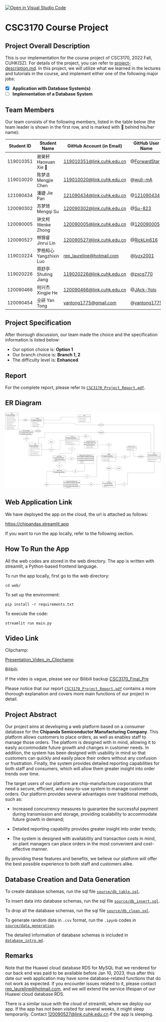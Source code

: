 [![Open in Visual Studio Code](https://classroom.github.com/assets/open-in-vscode-c66648af7eb3fe8bc4f294546bfd86ef473780cde1dea487d3c4ff354943c9ae.svg)](https://classroom.github.com/online_ide?assignment_repo_id=9434978&assignment_repo_type=AssignmentRepo)
# CSC3170 Course Project

## Project Overall Description

This is our implementation for the course project of CSC3170, 2022 Fall, CUHK(SZ). For details of the project, you can refer to [project-description.md](project-description.md). In this project, we will utilize what we learned in the lectures and tutorials in the course, and implement either one of the following major jobs:

<!-- Please fill in "x" to replace the blank space between "[]" to tick the todo item; it's ticked on the first one by default. -->

- [x] **Application with Database System(s)**
- [ ] **Implementation of a Database System**

## Team Members

Our team consists of the following members, listed in the table below (the team leader is shown in the first row, and is marked with 🚩 behind his/her name):

<!-- change the info below to be the real case -->

| Student ID | Student Name | GitHub Account (in Email) | GitHub User Name |
| ---------- | ------------ | ------------------------- | ---------------- |
| 119010351  | 谢昊轩 Haoxuan Xie 🚩      | 119010351@link.cuhk.edu.cn        |@[ForwardStar](https://github.com/ForwardStar) |
| 119010020  | 陈梦洁 Mengjie Chen        | 119010020@link.cuhk.edu.cn        |@[wuli-mA](https://github.com/wuli-mA) |
| 121090434  | 潘婕 Jie Pan          | 121090434@link.cuhk.edu.cn        | @[121090434](https://github.com/121090434)|
| 120090302  | 苏梦琦 Mengqi Su        | 120090302@link.cuhk.edu.cn        | @[Su-823](http://github.com/Su-823) |
| 120090005  | 钟文柯 Wenke Zhong        | 120090005@link.cuhk.edu.cn        | @[120090005](https://github.com/120090005)|
| 120090527  | 林锦睿 Jinrui Lin        | 120090527@link.cuhk.edu.cn        | @[RickLin616](https://github.com/RickLin616)|
| 119010224  | 罗杨知心 Yangzhixin Luo      | rep_laureline@hotmail.com        | @[lyzx2001](https://github.com/lyzx2001) |
| 119020226  | 蒋舒亭 Shuting Jiang        | 119020226@link.cuhk.edu.cn        | @[zxcg770](https://github.com/zxcg770)|
| 120090466  | 何兴杰 Xingjie He        | 120090466@link.cuhk.edu.cn        | @[JAck-Yolo](https://github.com/JAck-Yolo)|
| 120090454  | 仝研 Yan Tong          | yantong1775@gmail.com       | @[yantong1775](https://github.com/yantong1775) |

## Project Specification

<!-- You should remove the terms/sentence that is not necessary considering your option/branch/difficulty choice -->

After thorough discussion, our team made the choice and the specification information is listed below:

- Our option choice is: **Option 1**
- Our branch choice is: **Branch 1, 2**
- The difficulty level is: **Enhanced**

## Report
For the complete report, please refer to [``CSC3170_Project_Report.pdf``](https://github.com/CSC3170-2022Fall/project-whiskey-drunkards/blob/main/CSC3170_Project_Report.pdf).

## ER Diagram
![ER Diagram](https://github.com/CSC3170-2022Fall/project-whiskey-drunkards/blob/main/ER_diagram.png)

## Web Application Link
We have deployed the app on the cloud, the url is attached as follows:

https://chipandas.streamlit.app

If you want to run the app locally, refer to the following section.

## How To Run the App
All the web codes are stored in the web directory. The app is written with streamlit, a Python-based frontend language.

To run the app locally, first go to the web directory:
```
cd web/
```
To set up the environment:
```
pip install -r requirements.txt
```
To execute the code:
```
streamlit run main.py
```

## Video Link
Clipchamp:

[Presentation_Video_in_Clipchamp](https://clipchamp.com/watch/9wZpLeW58tA)

Bilibili:

If the video is vague, please see our Bilibili backup [CSC3170_Final_Pre](https://www.bilibili.com/video/BV1pP4y1q7AW/?spm_id_from=333.337.search-card.all.click&vd_source=910ecdca8e556f0b929ec8687e2cfccb)

Please notice that our report [``CSC3170_Project_Report.pdf``](https://github.com/CSC3170-2022Fall/project-whiskey-drunkards/blob/main/CSC3170_Project_Report.pdf) contains a more thorough explanation and covers more main functions of our project in detail.

## Project Abstract
Our project aims at developing a web platform based on a consumer database for the **Chipanda Semiconductor Manufacturing Company**. This platform allows customers to place orders, as well as enables staff to manage those orders. The platform is designed with  in mind, allowing it to easily accommodate future growth and changes in customer needs. In addition, the system has been designed with usability in mind so that customers can quickly and easily place their orders without any confusion or frustration. Finally, the system provides detailed reporting capabilities for both staff and consumers, which will allow them greater insight into order trends over time.

The target users of our platform are chip-manufacture corporations that need a secure, efficient, and easy-to-use system to manage customer orders. Our platform provides several advantages over traditional methods, such as:
- Increased concurrency measures to guarantee the successful payment during transmission and storage, providing scalability to accommodate future growth in demand;

- Detailed reporting capability provides greater insight into order trends;

- The system is designed with availability and transaction costs in mind, so plant managers can place orders in the most convenient and cost-effective manner.

By providing these features and benefits, we believe our platform will offer the best possible experience to both staff and customers alike.

## Database Creation and Data Generation
To create database schemas, run the sql file [``source/db_table.sql``](https://github.com/CSC3170-2022Fall/project-whiskey-drunkards/blob/main/source/db_table.sql).

To insert data into database schemas, run the sql file [``source/db_insert.sql``](https://github.com/CSC3170-2022Fall/project-whiskey-drunkards/blob/main/source/db_insert.sql).

To drop all the database schemas, run the sql file [``source/db_clean.sql``](https://github.com/CSC3170-2022Fall/project-whiskey-drunkards/blob/main/source/db_clean.sql).

To generate random data in ``.csv`` format, run the ``.ipynb`` codes in [``source/data_generation``](https://github.com/CSC3170-2022Fall/project-whiskey-drunkards/tree/main/source/data_generation).

The detailed information of database schemas is included in [``database_intro.md``](https://github.com/CSC3170-2022Fall/project-whiskey-drunkards/blob/main/database_intro.md).

## Remarks
Note that the Huawei cloud database RDS for MySQL that we rendered for our back end was paid to be available before Jan 10, 2023, thus after this date our web application may have some database-related functions that do not work as expected. If you encounter issues related to it, please contact rep_laureline@hotmail.com, and we will extend the service lifespan of our Huawei cloud database RDS.

There is a similar issue with the cloud of streamlit, where we deploy our app. If the app has not been visited for several weeks, it might sleep temporarily. Contact 120090527@link.cuhk.edu.cn if the app is sleeping.
